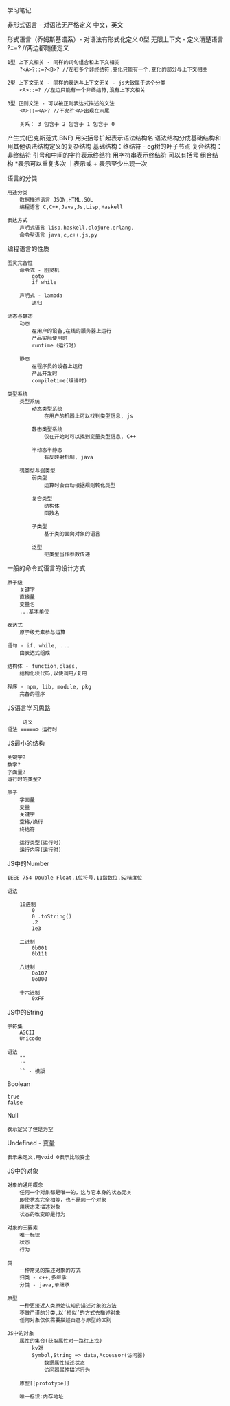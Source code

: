 学习笔记

非形式语言 - 对语法无严格定义
    中文，英文

形式语言（乔姆斯基谱系）- 对语法有形式化定义
    0型 无限上下文 - 定义清楚语言
        ?::=? //两边都随便定义

    1型 上下文相关 - 同样的词句组合和上下文相关
        ?<A>?::=?<B>? //左右多个非终结符,变化只能有一个,变化的部分与上下文相关

    2型 上下文无关 - 同样的表达与上下文无关 - js大致属于这个分类
        <A>::=? //左边只能有一个非终结符,没有上下文相关

    3型 正则文法 - 可以被正则表达式描述的文法
        <A>::=<A>? //不允许<A>出现在末尾

        关系： 3 包含于 2 包含于 1 包含于 0

产生式(巴克斯范式,BNF)
    用尖括号扩起表示语法结构名
        <ifStatement>
    语法结构分成基础结构和用其他语法结构定义的复杂结构
        基础结构：终结符 - eg树的叶子节点
        复合结构：非终结符
    引号和中间的字符表示终结符
        用字符串表示终结符
    可以有括号
        组合结构
    *表示可以重复多次
    ｜表示或
    + 表示至少出现一次


语言的分类

    用途分类
        数据描述语言 JSON,HTML,SQL
        编程语言 C,C++,Java,Js,Lisp,Haskell

    表达方式 
        声明式语言 lisp,haskell,clojure,erlang,
        命令型语言 java,c,c++,js,py

编程语言的性质

    图灵完备性
        命令式 - 图灵机
            goto 
            if while

        声明式 - lambda
            递归

    动态与静态
        动态
            在用户的设备,在线的服务器上运行
            产品实际使用时
            runtime（运行时）

        静态   
            在程序员的设备上运行
            产品开发时
            compiletime(编译时)

    类型系统
        类型系统
            动态类型系统
                在用户的机器上可以找到类型信息, js

            静态类型系统
                仅在开始时可以找到变量类型信息, C++
        
            半动态半静态
                有反映射机制, java

        强类型与弱类型
            弱类型
                运算时会自动根据规则转化类型

            复合类型
                结构体
                函数名

            子类型
                基于类的面向对象的语言

            泛型
                把类型当作参数传递

一般的命令式语言的设计方式

    原子级
        关键字
        直接量
        变量名
        ...基本单位

    表达式
        原子级元素参与运算
    
    语句 - if, while, ...
        由表达式组成

    结构体 - function,class,
        结构化块代码,以便调用/复用

    程序 - npm, lib, module, pkg
        完备的程序


JS语言学习思路

         语义   
    语法 =====> 运行时

        
JS最小的结构

    关键字?
    数字?
    字面量?
    运行时的类型?

    原子
        字面量
        变量
        关键字
        空格/换行
        终结符

        运行类型(运行时)
        运行内容(运行时)

JS中的Number

    IEEE 754 Double Float,1位符号,11指数位,52精度位

    语法

        10进制
            0
            0 .toString()
            .2
            1e3

        二进制
            0b001
            0b111
        
        八进制
            0o107
            0o000

        十六进制
            0xFF
    
JS中的String  

    字符集
        ASCII
        Unicode

    语法
        ""
        ''
        `` - 模版

Boolean

    true
    false

Null

    表示定义了但是为空

Undefined - 变量

    表示未定义,用void 0表示比较安全

JS中的对象

    对象的通用概念
        任何一个对象都是唯一的，这与它本身的状态无关
        即使状态完全相等，也不是同一个对象
        用状态来描述对象
        状态的改变即是行为

    对象的三要素
        唯一标识
        状态
        行为
    
    类
        一种常见的描述对象的方式
        归类 - c++,多继承
        分类 - java,单继承

    原型
        一种更接近人类原始认知的描述对象的方法
        不做严谨的分类,以‘相似’的方式去描述对象
        任何对象仅仅需要描述自己与原型的区别

    JS中的对象
        属性的集合(获取属性时一路往上找)
            kv对
            Symbol,String => data,Accessor(访问器)
                数据属性描述状态
                访问器属性描述行为

        原型[[prototype]]

        唯一标识:内存地址

        

    

    